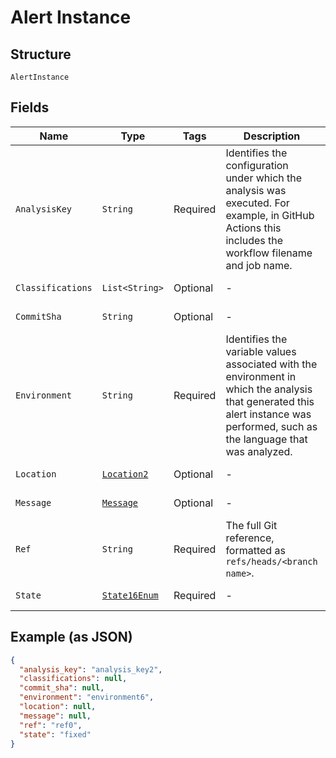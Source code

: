 
# Alert Instance

## Structure

`AlertInstance`

## Fields

| Name | Type | Tags | Description | Getter | Setter |
|  --- | --- | --- | --- | --- | --- |
| `AnalysisKey` | `String` | Required | Identifies the configuration under which the analysis was executed. For example, in GitHub Actions this includes the workflow filename and job name. | String getAnalysisKey() | setAnalysisKey(String analysisKey) |
| `Classifications` | `List<String>` | Optional | - | List<String> getClassifications() | setClassifications(List<String> classifications) |
| `CommitSha` | `String` | Optional | - | String getCommitSha() | setCommitSha(String commitSha) |
| `Environment` | `String` | Required | Identifies the variable values associated with the environment in which the analysis that generated this alert instance was performed, such as the language that was analyzed. | String getEnvironment() | setEnvironment(String environment) |
| `Location` | [`Location2`](../../doc/models/location-2.md) | Optional | - | Location2 getLocation() | setLocation(Location2 location) |
| `Message` | [`Message`](../../doc/models/message.md) | Optional | - | Message getMessage() | setMessage(Message message) |
| `Ref` | `String` | Required | The full Git reference, formatted as `refs/heads/<branch name>`. | String getRef() | setRef(String ref) |
| `State` | [`State16Enum`](../../doc/models/state-16-enum.md) | Required | - | State16Enum getState() | setState(State16Enum state) |

## Example (as JSON)

```json
{
  "analysis_key": "analysis_key2",
  "classifications": null,
  "commit_sha": null,
  "environment": "environment6",
  "location": null,
  "message": null,
  "ref": "ref0",
  "state": "fixed"
}
```

